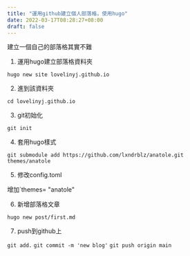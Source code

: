 ```yaml
---
title: "運用github建立個人部落格，使用hugo"
date: 2022-03-17T08:28:27+08:00
draft: false
---
```


建立一個自己的部落格其實不難

1. 運用hugo建立部落格資料夾

`hugo new site lovelinyj.github.io`

2. 進到該資料夾

`cd lovelinyj.github.io`

3. git初始化

`git init`

4. 套用hugo樣式

`git submodule add https://github.com/lxndrblz/anatole.git themes/anatole`

5. 修改config.toml

增加`themes= "anatole"

6. 新增部落格文章

`hugo new post/first.md`

7. push到github上

`git add.`
`git commit -m 'new blog'`
`git push origin main`
